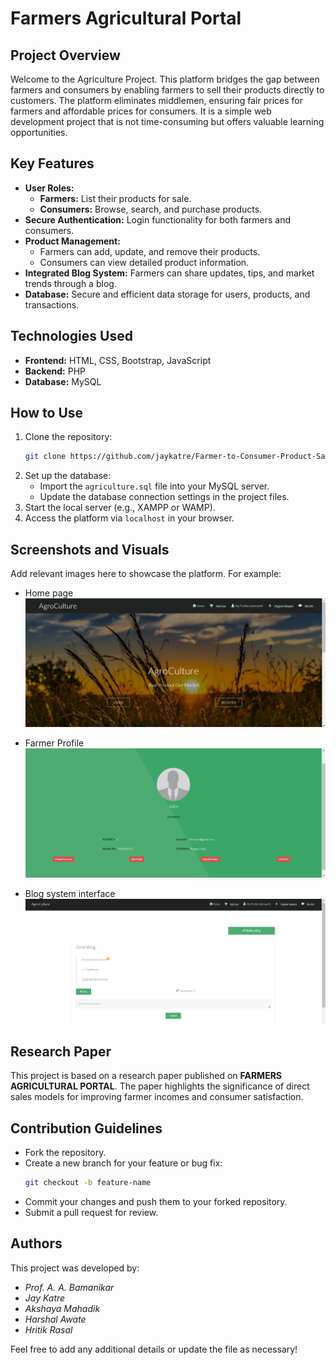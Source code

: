 # Farmers Agricultural Portal

## Project Overview
Welcome to the Agriculture Project. This platform bridges the gap between farmers and consumers by enabling farmers to sell their products directly to customers. The platform eliminates middlemen, ensuring fair prices for farmers and affordable prices for consumers. It is a simple web development project that is not time-consuming but offers valuable learning opportunities.

## Key Features
- **User Roles:**
  - **Farmers:** List their products for sale.
  - **Consumers:** Browse, search, and purchase products.
- **Secure Authentication:** Login functionality for both farmers and consumers.
- **Product Management:**
  - Farmers can add, update, and remove their products.
  - Consumers can view detailed product information.
- **Integrated Blog System:** Farmers can share updates, tips, and market trends through a blog.
- **Database:** Secure and efficient data storage for users, products, and transactions.

## Technologies Used
- **Frontend:** HTML, CSS, Bootstrap, JavaScript
- **Backend:** PHP
- **Database:** MySQL


## How to Use
1. Clone the repository:
   ```bash
   git clone https://github.com/jaykatre/Farmer-to-Consumer-Product-Sales-Platform.git
   ```
2. Set up the database:
   - Import the `agriculture.sql` file into your MySQL server.
   - Update the database connection settings in the project files.
3. Start the local server (e.g., XAMPP or WAMP).
4. Access the platform via `localhost` in your browser.

## Screenshots and Visuals
Add relevant images here to showcase the platform. For example:
- Home page
![alt text](2.png)

- Farmer Profile
![alt text](3.png)

- Blog system interface
![alt text](4.png)

## Research Paper
This project is based on a research paper published on **FARMERS AGRICULTURAL PORTAL**. The paper highlights the significance of direct sales models for improving farmer incomes and consumer satisfaction.

## Contribution Guidelines
- Fork the repository.
- Create a new branch for your feature or bug fix:
  ```bash
  git checkout -b feature-name
  ```
- Commit your changes and push them to your forked repository.
- Submit a pull request for review.

## Authors

This project was developed by:  

- *Prof. A. A. Bamanikar* 
- *Jay Katre*  
- *Akshaya Mahadik*  
- *Harshal Awate*  
- *Hritik Rasal*  


Feel free to add any additional details or update the file as necessary!
